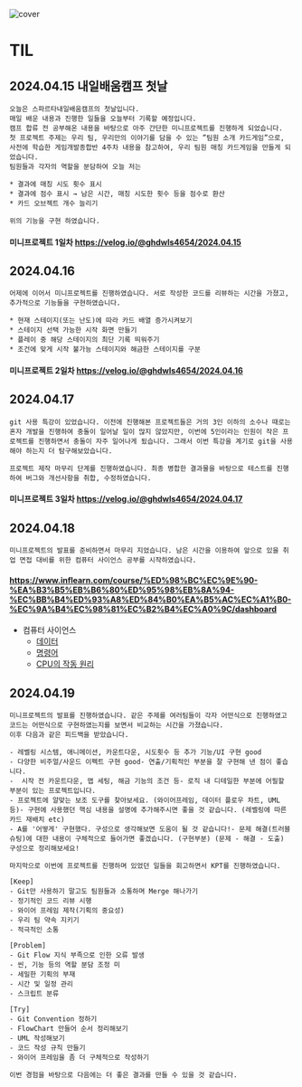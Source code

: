 ![cover](https://github.com/hongjinkim/TIL/blob/main/cover.png)
# TIL
## 2024.04.15 내일배움캠프 첫날
    오늘은 스파르타내일배움캠프의 첫날입니다.
    매일 배운 내용과 진행한 일들을 오늘부터 기록할 예정입니다.
    캠프 합류 전 공부해온 내용을 바탕으로 아주 간단한 미니프로젝트를 진행하게 되었습니다.
    첫 프로젝트 주제는 우리 팀, 우리만의 이야기를 담을 수 있는 ”팀원 소개 카드게임”으로, 사전에 학습한 게임개발종합반 4주차 내용을 참고하여, 우리 팀원 매칭 카드게임을 만들게 되었습니다.
    팀원들과 각자의 역할을 분담하여 오늘 저는

    * 결과에 매칭 시도 횟수 표시
    * 결과에 점수 표시 → 남은 시간, 매칭 시도한 횟수 등을 점수로 환산
    * 카드 오브젝트 개수 늘리기

    위의 기능을 구현 하였습니다.
#### 미니프로젝트 1일차 https://velog.io/@ghdwls4654/2024.04.15

## 2024.04.16
    어제에 이어서 미니프로젝트를 진행하였습니다. 서로 작성한 코드를 리뷰하는 시간을 가졌고, 추가적으로 기능들을 구현하였습니다.

    * 현재 스테이지(또는 난도)에 따라 카드 배열 증가시켜보기
    * 스테이지 선택 가능한 시작 화면 만들기
    * 플레이 중 해당 스테이지의 최단 기록 띄워주기
    * 조건에 맞게 시작 불가능 스테이지와 해금한 스테이지를 구분

#### 미니프로젝트 2일차 https://velog.io/@ghdwls4654/2024.04.16

## 2024.04.17
    git 사용 특강이 있었습니다. 이전에 진행해본 프로젝트들은 거의 3인 이하의 소수나 때로는 혼자 개발을 진행하여 충돌이 일어날 일이 많지 않았지만, 이번에 5인이라는 인원이 작은 프로젝트를 진행하면서 충돌이 자주 일어나게 됬습니다. 그래서 이번 특강을 계기로 git을 사용해야 하는지 더 탐구해보았습니다.

    프로젝트 제작 마무리 단계를 진행하였습니다. 최종 병합한 결과물을 바탕으로 테스트를 진행하여 버그와 개선사항을 취합, 수정하였습니다.

#### 미니프로젝트 3일차 https://velog.io/@ghdwls4654/2024.04.17

## 2024.04.18
    미니프로젝트의 발표를 준비하면서 마무리 지었습니다. 남은 시간을 이용하여 앞으로 있을 취업 면접 대비를 위한 컴퓨터 사이언스 공부를 시작하였습니다.
#### https://www.inflearn.com/course/%ED%98%BC%EC%9E%90-%EA%B3%B5%EB%B6%80%ED%95%98%EB%8A%94-%EC%BB%B4%ED%93%A8%ED%84%B0%EA%B5%AC%EC%A1%B0-%EC%9A%B4%EC%98%81%EC%B2%B4%EC%A0%9C/dashboard
* 컴퓨터 사이언스
    * [데이터](https://github.com/hongjinkim/TIL/blob/main/%EC%BB%B4%ED%93%A8%ED%84%B0%EA%B5%AC%EC%A1%B0%20%2B%20%EC%9A%B4%EC%98%81%EC%B2%B4%EC%A0%9C/%EB%8D%B0%EC%9D%B4%ED%84%B0.md)
    * [명령어](https://github.com/hongjinkim/TIL/blob/main/%EC%BB%B4%ED%93%A8%ED%84%B0%EA%B5%AC%EC%A1%B0%20%2B%20%EC%9A%B4%EC%98%81%EC%B2%B4%EC%A0%9C/%EB%AA%85%EB%A0%B9%EC%96%B4.md)
    * [CPU의 작동 원리](https://github.com/hongjinkim/TIL/blob/main/%EC%BB%B4%ED%93%A8%ED%84%B0%EA%B5%AC%EC%A1%B0%20%2B%20%EC%9A%B4%EC%98%81%EC%B2%B4%EC%A0%9C/CPU%EC%9D%98%20%EC%9E%91%EB%8F%99%20%EC%9B%90%EB%A6%AC.md)

## 2024.04.19
    미니프로젝트의 발표를 진행하였습니다. 같은 주제를 여러팀들이 각자 어떤식으로 진행하였고 코드는 어떤식으로 구현하였는지를 보면서 비교하는 시간을 가졌습니다.
    이후 다음과 같은 피드백을 받았습니다.

    - 레벨링 시스템, 애니메이션, 카운트다운, 시도횟수 등 추가 기능/UI 구현 good
    - 다양한 비주얼/사운드 이펙트 구현 good- 연출/기획적인 부분을 잘 구현해 낸 점이 좋습니다.
    -  시작 전 카운트다운, 맵 세팅, 해금 기능의 조건 등- 로직 내 디테일한 부분에 어필할 부분이 있는 프로젝트입니다.
    - 프로젝트에 알맞는 보조 도구를 찾아보세요. (와이어프레임, 데이터 플로우 차트, UML 등)- 구현에 사용했던 핵심 내용을 설명에 추가해주시면 좋을 것 같습니다. (레벨링에 따른 카드 재배치 etc)
    - A를 '어떻게' 구현했다. 구성으로 생각해보면 도움이 될 것 같습니다!- 문제 해결(트러블 슈팅)에 대한 내용이 구체적으로 들어가면 좋겠습니다. (구현부분) (문제 - 해결 - 도출) 구성으로 정리해보세요!

    마지막으로 이번에 프로젝트를 진행하며 있었던 일들을 회고하면서 KPT를 진행하였습니다.

    [Keep]
    - Git만 사용하기 말고도 팀원들과 소통하며 Merge 해나가기
    - 정기적인 코드 리뷰 시행
    - 와이어 프레임 제작(기획의 중요성)
    - 우리 팀 약속 지키기
    - 적극적인 소통

    [Problem]
    - Git Flow 지식 부족으로 인한 오류 발생
    - 씬, 기능 등의 역할 분담 조정 미
    - 세밀한 기획의 부재
    - 시간 및 일정 관리
    - 스크립트 분류

    [Try]
    - Git Convention 정하기
    - FlowChart 만들어 순서 정리해보기
    - UML 작성해보기
    - 코드 작성 규칙 만들기
    - 와이어 프레임을 좀 더 구체적으로 작성하기

    이번 경험을 바탕으로 다음에는 더 좋은 결과를 만들 수 있을 것 같습니다.




